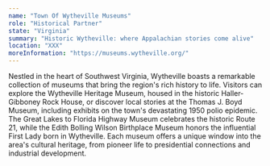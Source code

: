 ```yaml
---
name: "Town Of Wytheville Museums"
role: "Historical Partner"
state: "Virginia"
summary: "Historic Wytheville: where Appalachian stories come alive"
location: "XXX"
moreInformation: "https://museums.wytheville.org/"
---
```


Nestled in the heart of Southwest Virginia, Wytheville boasts a
remarkable collection of museums that bring the region's rich history
to life. Visitors can explore the Wytheville Heritage Museum, housed in
the historic Haller-Gibboney Rock House, or discover local stories at
the Thomas J. Boyd Museum, including exhibits on the town's devastating
1950 polio epidemic. The Great Lakes to Florida Highway Museum
celebrates the historic Route 21, while the Edith Bolling Wilson
Birthplace Museum honors the influential First Lady born in Wytheville.
Each museum offers a unique window into the area's cultural heritage,
from pioneer life to presidential connections and industrial
development.
